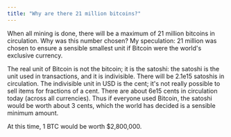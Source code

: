 ```yaml
---
title: "Why are there 21 million bitcoins?"
---
```


When all mining is done,
there will be a maximum of 21 million bitcoins in circulation.
Why was this number chosen?
My speculation:
21 million was chosen to ensure a sensible smallest unit
if Bitcoin were the world's exclusive currency.

The real unit of Bitcoin is not the bitcoin; it is the satoshi:
the satoshi is the unit used in transactions, and it is indivisible.
There will be 2.1e15 satoshis in circulation.
The indivisible unit in USD is the cent;
it's not really possible to sell items for fractions of a cent.
There are about 6e15 cents in circulation today (across all currencies).
Thus if everyone used Bitcoin,
the satoshi would be worth about 3 cents,
which the world has decided is a sensible minimum amount.

At this time, 1 BTC would be worth $2,800,000.
